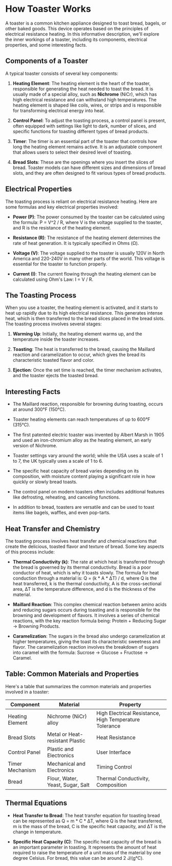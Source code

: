 # How Toaster Works

A toaster is a common kitchen appliance designed to toast bread, bagels, or other baked goods. This device operates based on the principles of electrical resistance heating. In this informative description, we'll explore the inner workings of a toaster, including its components, electrical properties, and some interesting facts.

## Components of a Toaster

A typical toaster consists of several key components:

1. **Heating Element**: The heating element is the heart of the toaster, responsible for generating the heat needed to toast the bread. It is usually made of a special alloy, such as **Nichrome** (NiCr), which has high electrical resistance and can withstand high temperatures. The heating element is shaped like coils, wires, or strips and is responsible for transforming electrical energy into heat.

2. **Control Panel**: To adjust the toasting process, a control panel is present, often equipped with settings like light to dark, number of slices, and specific functions for toasting different types of bread products.

3. **Timer**: The timer is an essential part of the toaster that controls how long the heating element remains active. It is an adjustable component that allows users to select their desired level of toasting.

4. **Bread Slots**: These are the openings where you insert the slices of bread. Toaster models can have different sizes and dimensions of bread slots, and they are often designed to fit various types of bread products.

## Electrical Properties

The toasting process is reliant on electrical resistance heating. Here are some formulas and key electrical properties involved:

- **Power (P)**: The power consumed by the toaster can be calculated using the formula: P = V^2 / R, where V is the voltage supplied to the toaster, and R is the resistance of the heating element.

- **Resistance (R)**: The resistance of the heating element determines the rate of heat generation. It is typically specified in Ohms (Ω).

- **Voltage (V)**: The voltage supplied to the toaster is usually 120V in North America and 220-240V in many other parts of the world. This voltage is essential for the toaster to function properly.

- **Current (I)**: The current flowing through the heating element can be calculated using Ohm's Law: I = V / R.

## The Toasting Process

When you use a toaster, the heating element is activated, and it starts to heat up rapidly due to its high electrical resistance. This generates intense heat, which is then transferred to the bread slices placed in the bread slots. The toasting process involves several stages:

1. **Warming Up**: Initially, the heating element warms up, and the temperature inside the toaster increases.

2. **Toasting**: The heat is transferred to the bread, causing the Maillard reaction and caramelization to occur, which gives the bread its characteristic toasted flavor and color.

3. **Ejection**: Once the set time is reached, the timer mechanism activates, and the toaster ejects the toasted bread.

## Interesting Facts

- The Maillard reaction, responsible for browning during toasting, occurs at around 300°F (150°C).

- Toaster heating elements can reach temperatures of up to 600°F (315°C).

- The first patented electric toaster was invented by Albert Marsh in 1905 and used an iron-chromium alloy as the heating element, an early version of Nichrome.

- Toaster settings vary around the world; while the USA uses a scale of 1 to 7, the UK typically uses a scale of 1 to 6.

- The specific heat capacity of bread varies depending on its composition, with moisture content playing a significant role in how quickly or slowly bread toasts.

- The control panel on modern toasters often includes additional features like defrosting, reheating, and canceling functions.

- In addition to bread, toasters are versatile and can be used to toast items like bagels, waffles, and even pop-tarts.

## Heat Transfer and Chemistry

The toasting process involves heat transfer and chemical reactions that create the delicious, toasted flavor and texture of bread. Some key aspects of this process include:

- **Thermal Conductivity (k)**: The rate at which heat is transferred through the bread is governed by its thermal conductivity. Bread is a poor conductor of heat, which is why it toasts slowly. The formula for heat conduction through a material is: Q = (k * A * ΔT) / d, where Q is the heat transferred, k is the thermal conductivity, A is the cross-sectional area, ΔT is the temperature difference, and d is the thickness of the material.

- **Maillard Reaction**: This complex chemical reaction between amino acids and reducing sugars occurs during toasting and is responsible for the browning and development of flavors. It involves a series of chemical reactions, with the key reaction formula being: Protein + Reducing Sugar → Browning Products.

- **Caramelization**: The sugars in the bread also undergo caramelization at higher temperatures, giving the toast its characteristic sweetness and flavor. The caramelization reaction involves the breakdown of sugars into caramel with the formula: Sucrose → Glucose + Fructose → Caramel.

## Table: Common Materials and Properties

Here's a table that summarizes the common materials and properties involved in a toaster:

| Component                | Material                    | Property              |
|--------------------------|-----------------------------|-----------------------|
| Heating Element         | Nichrome (NiCr) alloy       | High Electrical Resistance, High Temperature Tolerance  |
| Bread Slots             | Metal or Heat-resistant Plastic | Heat Resistance |
| Control Panel           | Plastic and Electronics     | User Interface        |
| Timer Mechanism         | Mechanical and Electronics  | Timing Control        |
| Bread                  | Flour, Water, Yeast, Sugar, Salt | Thermal Conductivity, Composition |

## Thermal Equations

- **Heat Transfer to Bread**: The heat transfer equation for toasting bread can be represented as Q = m * C * ΔT, where Q is the heat transferred, m is the mass of the bread, C is the specific heat capacity, and ΔT is the change in temperature.

- **Specific Heat Capacity (C)**: The specific heat capacity of the bread is an important parameter in toasting. It represents the amount of heat required to raise the temperature of a unit mass of the material by one degree Celsius. For bread, this value can be around 2 J/(g°C).
